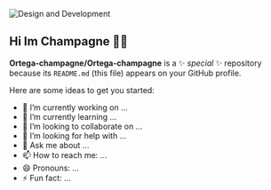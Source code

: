 
![Design and Development]([https://github.com/Ortega-champagne/Ortega-champagne/blob/main/Dark%20Modern%20Elegant%20Singer%20New%20Son](https://github.com/Ortega-champagne/Ortega-champagne/blob/345a7305da93bc07be116007802334b0a13a78a4/Dark%20Modern%20Elegant%20Singer%20New%20Song%20YouTube%20Thumbnail.png))
## Hi Im Champagne 🙋‍♀️

**Ortega-champagne/Ortega-champagne** is a ✨ _special_ ✨ repository because its `README.md` (this file) appears on your GitHub profile.

Here are some ideas to get you started:

- 🔭 I’m currently working on ...
- 🌱 I’m currently learning ...
- 👯 I’m looking to collaborate on ...
- 🤔 I’m looking for help with ...
- 💬 Ask me about ...
- 📫 How to reach me: ...
- 😄 Pronouns: ...
- ⚡ Fun fact: ...
